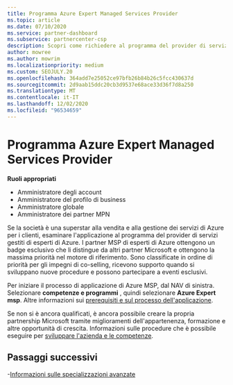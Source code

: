```yaml
---
title: Programma Azure Expert Managed Services Provider
ms.topic: article
ms.date: 07/10/2020
ms.service: partner-dashboard
ms.subservice: partnercenter-csp
description: Scopri come richiedere al programma del provider di servizi gestiti esperti di Azure di distinguersi dagli altri partner e ottenere la massima priorità nel motore di riferimento.
author: mowree
ms.author: mowrim
ms.localizationpriority: medium
ms.custom: SEOJULY.20
ms.openlocfilehash: 364add7e25052ce97bfb26b84b26c5fcc430637d
ms.sourcegitcommit: 2d9aab15ddc20cb3d9537e68ace33d36f7d8a250
ms.translationtype: MT
ms.contentlocale: it-IT
ms.lasthandoff: 12/02/2020
ms.locfileid: "96534659"
---
```

# <a name="azure-expert-managed-services-provider-program"></a>Programma Azure Expert Managed Services Provider

**Ruoli appropriati**

- Amministratore degli account
- Amministratore del profilo di business
- Amministratore globale
- Amministratore dei partner MPN

Se la società è una superstar alla vendita e alla gestione dei servizi di Azure per i clienti, esaminare l'applicazione al programma del provider di servizi gestiti di esperti di Azure. I partner MSP di esperti di Azure ottengono un badge esclusivo che li distingue da altri partner Microsoft e ottengono la massima priorità nel motore di riferimento. Sono classificate in ordine di priorità per gli impegni di co-selling, ricevono supporto quando si sviluppano nuove procedure e possono partecipare a eventi esclusivi.

Per iniziare il processo di applicazione di Azure MSP, dal NAV di sinistra. Selezionare **competenze e programmi** , quindi selezionare **Azure Expert msp**. Altre informazioni sui [prerequisiti e sul processo dell'applicazione](https://partner.microsoft.com/membership/azure-expert-msp). 

Se non si è ancora qualificati, è ancora possibile creare la propria partnership Microsoft tramite miglioramenti dell'appartenenza, formazione e altre opportunità di crescita.
Informazioni sulle procedure che è possibile eseguire per [sviluppare l'azienda e le competenze](https://partner.microsoft.com/membership/azure-expert-msp).

## <a name="next-steps"></a>Passaggi successivi

-[Informazioni sulle specializzazioni avanzate](advanced-specializations.md)